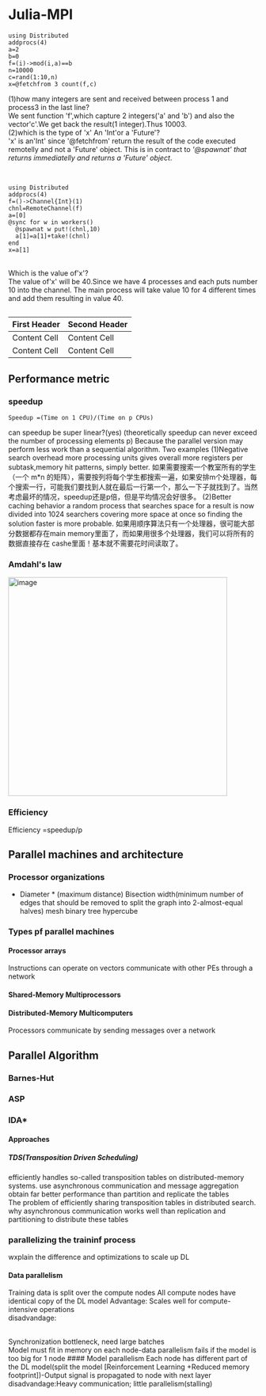 # Julia-MPI
```
using Distributed
addprocs(4)
a=2
b=0
f=(i)->mod(i,a)==b
n=10000
c=rand(1:10,n)
x=@fetchfrom 3 count(f,c)
```
(1)how many integers are sent and received between process 1 and process3 in the last line?
</br>
We sent function 'f',which capture 2 integers('a' and 'b') and also the vector'c'.We get back the result(1 integer).Thus 10003.
</br>
(2)which is the type of 'x' An 'Int'or a 'Future'?
</br>
'x' is an'Int' since '@fetchfrom' return the result of the code executed remotelly and not a 'Future' object. This is in contract to *'@spawnat' that returns immediatelly and returns a 'Future' object*.

</br>  

```
using Distributed
addprocs(4)
f=()->Channel{Int}(1)
chnl=RemoteChannel(f)
a=[0]
@sync for w in workers()
  @spawnat w put!(chnl,10)
  a[1]=a[1]+take!(chnl)
end
x=a[1]
```

</br>
Which is the value of'x'?
</br>
The value of'x' will be 40.Since we have 4 processes and each puts number 10 into the channel. The main process will take value 10 for 4 different times and add them resulting in value 40.

## 

| First Header  | Second Header |
| ------------- | ------------- |
| Content Cell  | Content Cell  |
| Content Cell  | Content Cell  |

## Performance metric

### speedup
```
Speedup =(Time on 1 CPU)/(Time on p CPUs)
```
can speedup be super linear?(yes) (theoretically speedup can never exceed the number of processing elements p)
Because the parallel version may perform less work than a sequential algorithm.
Two examples
(1)Negative search overhead
more processing units gives overall more registers per subtask,memory hit patterns, simply better.
如果需要搜索一个教室所有的学生（一个 m*n 的矩阵），需要按列将每个学生都搜索一遍，如果安排m个处理器，每个搜索一行，可能我们要找到人就在最后一行第一个，那么一下子就找到了。当然考虑最坏的情况，speedup还是p倍，但是平均情况会好很多。
(2)Better caching behavior
a random process that searches space for a result is now divided into 1024 searchers covering more space at once so finding the solution faster is more probable. 
如果用顺序算法只有一个处理器，很可能大部分数据都存在main memory里面了，而如果用很多个处理器，我们可以将所有的数据直接存在 cashe里面！基本就不需要花时间读取了。
### Amdahl's law
<img width="442" alt="image" src="https://github.com/zhang-mickey/Julia-MPI/assets/145342600/05657f3f-0585-4294-bc13-b47d326e2608">



### Efficiency
Efficiency =speedup/p

## Parallel machines and architecture
### Processor organizations
* Diameter * (maximum distance)
Bisection width(minimum number of edges that should be removed to split the graph into 2-almost-equal halves)
mesh
binary tree
hypercube
### Types pf parallel machines
#### Processor arrays
Instructions can operate on vectors
communicate with other PEs through a network
#### Shared-Memory Multiprocessors
#### Distributed-Memory Multicomputers
Processors communicate by sending messages over a network
##  Parallel Algorithm
### Barnes-Hut
### ASP
### IDA*
#### Approaches
##### TDS(Transposition Driven Scheduling)
efficiently handles so-called transposition tables on distributed-memory systems.
use  asynchronous communication and message aggregation
obtain far better performance than partition and replicate the tables
</br>
The problem of efficiently sharing transposition tables in distributed search.
why asynchronous communication works well than replication and partitioning to distribute these tables
### parallelizing the traininf process
wxplain the difference and optimizations to scale up DL
#### Data parallelism
Training data is split over the compute nodes
All compute nodes have identical copy of the DL model
Advantage:
Scales well for compute-intensive operations
</br>
disadvandage: 

</br>
Synchronization bottleneck, need large batches
</br>
Model must fit in memory on each node-data parallelism fails if the model is too big for 1 node
#### Model parallelism
Each node has different part of the DL model(split the model [Reinforcement Learning +Reduced memory footprint])-Output signal is propagated to node with next layer
disadvandage:Heavy communication; little parallelism(stalling)
